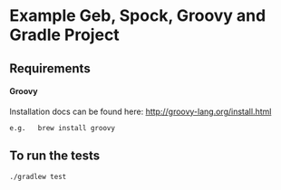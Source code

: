 # Example Geb, Spock, Groovy and Gradle Project

## Requirements
#### Groovy
Installation docs can be found here: http://groovy-lang.org/install.html
```shell
e.g.   brew install groovy
```

## To run the tests
```shell
./gradlew test
```